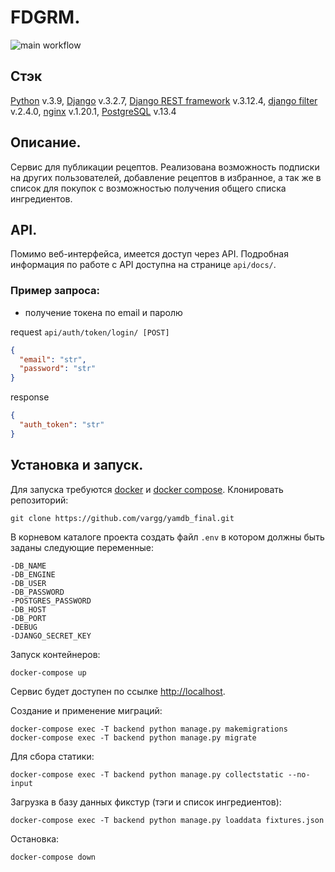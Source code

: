 # FDGRM.

![main workflow](https://github.com/vargg/foodgram-project-react/actions/workflows/fdgrm_workflow.yaml/badge.svg)

## Стэк
[Python](https://www.python.org/) v.3.9, [Django](https://www.djangoproject.com/) v.3.2.7, [Django REST framework](https://www.django-rest-framework.org/) v.3.12.4, [django filter](https://django-filter.readthedocs.io/en/stable/) v.2.4.0, [nginx](https://nginx.org/en/docs/) v.1.20.1, [PostgreSQL](https://www.postgresql.org) v.13.4

## Описание.
Сервис для публикации рецептов. Реализована возможность подписки на других пользователей, добавление рецептов в избранное, а так же в список для покупок с возможностью получения общего списка ингредиентов.

## API.
Помимо веб-интерфейса, имеется доступ через API. Подробная информация по работе с API доступна на странице `api/docs/`.

### Пример запроса:
- получение токена по email и паролю

request `api/auth/token/login/ [POST]`
```json
{
  "email": "str",
  "password": "str"
}
```
response
```json
{
  "auth_token": "str"
}
```

## Установка и запуск.
Для запуска требуются [docker](https://docs.docker.com/get-docker/) и [docker compose](https://docs.docker.com/compose/install/).
Клонировать репозиторий:
```shell
git clone https://github.com/vargg/yamdb_final.git
```
В корневом каталоге проекта создать файл `.env` в котором должны быть заданы следующие переменные:
```
-DB_NAME
-DB_ENGINE
-DB_USER
-DB_PASSWORD
-POSTGRES_PASSWORD
-DB_HOST
-DB_PORT
-DEBUG
-DJANGO_SECRET_KEY
```
Запуск контейнеров:
```shell
docker-compose up
```
Сервис будет доступен по ссылке [http://localhost](http://localhost).

Создание и применение миграций:
```shell
docker-compose exec -T backend python manage.py makemigrations
docker-compose exec -T backend python manage.py migrate
```
Для сбора статики:
```shell
docker-compose exec -T backend python manage.py collectstatic --no-input
```
Загрузка в базу данных фикстур (тэги и список ингредиентов):
```shell
docker-compose exec -T backend python manage.py loaddata fixtures.json
```
Остановка:
```shell
docker-compose down
```
